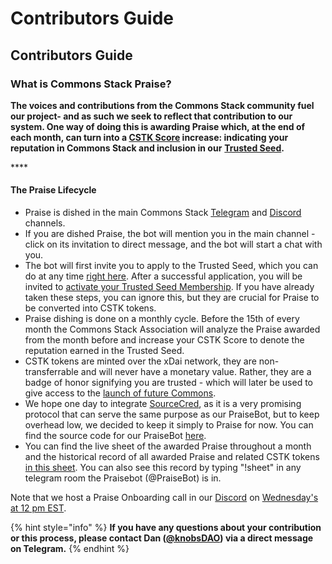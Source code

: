 # Contributors Guide

## Contributors Guide

### What is Commons Stack Praise?

**The voices and contributions from the Commons Stack community fuel our project- and as such we seek to reflect that contribution to our system. One way of doing this is awarding Praise which, at the end of each month, can turn into a [CSTK Score](https://medium.com/commonsstack/cstk-the-token-of-the-commons-stack-trusted-seed-931978625c61) increase: indicating your reputation in Commons Stack and inclusion in our** [**Trusted Seed**](https://medium.com/giveth/the-trusted-seed-of-the-commons-stack-5af6fb04cd30)**.**

\*\*\*\*

#### The Praise Lifecycle

* Praise is dished in the main Commons Stack [Telegram](https://t.me/CommonsStack) and [Discord](https://discord.com/invite/KXn9Y7jzvz) channels.
* If you are dished Praise, the bot will mention you in the main channel - click on its invitation to direct message, and the bot will start a chat with you.
* The bot will first invite you to apply to the Trusted Seed, which you can do at any time [right here](http://commonsstack.org/apply). After a successful application, you will be invited to [activate your Trusted Seed Membership](https://medium.com/commonsstack/join-the-commons-stacks-trusted-seed-swiss-association-ed51a356cb6c). If you have already taken these steps, you can ignore this, but they are crucial for Praise to be converted into CSTK tokens.
* Praise dishing is done on a monthly cycle. Before the 15th of every month the Commons Stack Association will analyze the Praise awarded from the month before and increase your CSTK Score to denote the reputation earned in the Trusted Seed. 
* CSTK tokens are minted over the xDai network, they are non-transferrable and will never have a monetary value. Rather, they are a badge of honor signifying you are trusted - which will later be used to give access to the [launch of future Commons](https://medium.com/giveth/the-commons-stack-scaling-the-commons-to-re-prioritize-people-and-the-planet-fdc076aec4eb).
* We hope one day to integrate [SourceCred](https://sourcecred.io/), as it is a very promising protocol that can serve the same purpose as our PraiseBot, but to keep overhead low, we decided to keep it simply to Praise for now. You can find the source code for our PraiseBot [here](https://github.com/commons-stack/CommonsStackBot).
* You can find the live sheet of the awarded Praise throughout a month and the historical record of all awarded Praise and related CSTK tokens [in this sheet](https://docs.google.com/spreadsheets/d/1Qxgjg4YxTBNIIwIEm3WGDcmGs_8Klv-UzztQCzYLvNA/edit?usp=sharing). You can also see this record by typing "!sheet" in any telegram room the Praisebot \(@PraiseBot\) is in.

Note that we host a Praise Onboarding call in our [Discord](https://discord.com/invite/KXn9Y7jzvz) on [Wednesday's at 12 pm EST](https://calendar.google.com/calendar/u/0/embed?src=c_vjdckfj4bharuovhd4rmo3dtv4@group.calendar.google.com&ctz=Eastern/Time/New/York).

{% hint style="info" %}
**If you have any questions about your contribution or this process, please contact Dan \([@knobsDAO](https://t.me/knobsDAO)\) via a direct message on Telegram.**
{% endhint %}

